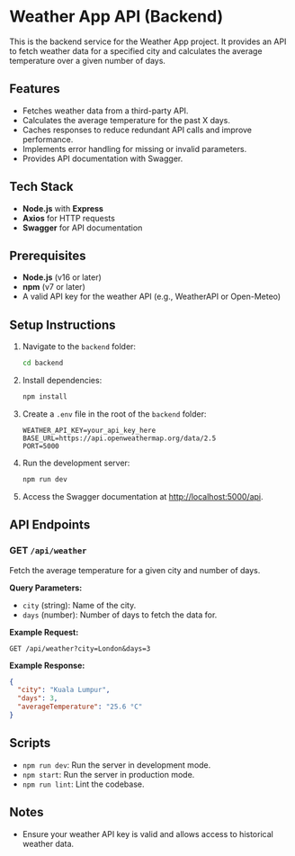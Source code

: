 # Weather App API (Backend)

This is the backend service for the Weather App project. It provides an API to fetch weather data for a specified city and calculates the average temperature over a given number of days.

## Features

- Fetches weather data from a third-party API.
- Calculates the average temperature for the past X days.
- Caches responses to reduce redundant API calls and improve performance.
- Implements error handling for missing or invalid parameters.
- Provides API documentation with Swagger.

## Tech Stack

- **Node.js** with **Express**
- **Axios** for HTTP requests
- **Swagger** for API documentation

## Prerequisites

- **Node.js** (v16 or later)
- **npm** (v7 or later)
- A valid API key for the weather API (e.g., WeatherAPI or Open-Meteo)

## Setup Instructions

1. Navigate to the `backend` folder:

   ```bash
   cd backend
   ```

2. Install dependencies:

   ```bash
   npm install
   ```

3. Create a `.env` file in the root of the `backend` folder:

   ```env
   WEATHER_API_KEY=your_api_key_here
   BASE_URL=https://api.openweathermap.org/data/2.5
   PORT=5000
   ```

4. Run the development server:

   ```bash
   npm run dev
   ```

5. Access the Swagger documentation at [http://localhost:5000/api](http://localhost:5000/docs).

## API Endpoints

### GET `/api/weather`

Fetch the average temperature for a given city and number of days.

**Query Parameters:**

- `city` (string): Name of the city.
- `days` (number): Number of days to fetch the data for.

**Example Request:**

```http
GET /api/weather?city=London&days=3
```

**Example Response:**

```json
{
  "city": "Kuala Lumpur",
  "days": 3,
  "averageTemperature": "25.6 °C"
}
```

## Scripts

- `npm run dev`: Run the server in development mode.
- `npm start`: Run the server in production mode.
- `npm run lint`: Lint the codebase.

## Notes

- Ensure your weather API key is valid and allows access to historical weather data.
